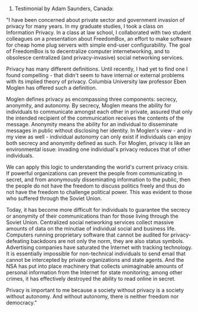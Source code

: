 1) Testimonial by Adam Saunders, Canada:

"I have been concerned about private sector and government invasion of privacy for many years. In my graduate studies, I took a class on Information Privacy. In a class at law school, I collaborated with two student colleagues on a presentation about FreedomBox, an effort to make software for cheap home plug servers with simple end-user configurability. The goal of FreedomBox is to decentralize computer internetworking, and to obsolesce centralized (and privacy-invasive) social networking services.

Privacy has many different definitions. Until recently, I had yet to find one I found compelling - that didn't seem to have internal or external problems with its implied theory of privacy. Columbia University law professor Eben Moglen has offered such a definition. 

Moglen defines privacy as encompassing three components: secrecy, anonymity, and autonomy. By secrecy, Moglen means the ability for individuals to communicate amongst each other in private, assured that only the intended recipient of the communication receives the contents of the message. Anonymity means the ability for an individual to disseminate messages in public without disclosing her identity. In Moglen's view - and in my view as well - individual autonomy can only exist if individuals can enjoy both secrecy and anonymity defined as such. For Moglen, privacy is like an environmental issue: invading one individual's privacy reduces that of other individuals.

We can apply this logic to understanding the world's current privacy crisis. If powerful organizations can prevent the people from communicating in secret, and from anonymously disseminating information to the public, then the people do not have the freedom to discuss politics freely and thus do not have the freedom to challenge political power. This was evident to those who suffered through the Soviet Union. 

Today, it has become more difficult for individuals to guarantee the secrecy or anonymity of their communications than for those living through the Soviet Union. Centralized social networking services collect massive amounts of data on the minutiae of individual social and business life. Computers running proprietary software that cannot be audited for privacy-defeating backdoors are not only the norm, they are also status symbols. Advertising companies have saturated the Internet with tracking technology. It is essentially impossible for non-technical individuals to send email that cannot be intercepted by private organizations and state agents. And the NSA has put into place machinery that collects unimaginable amounts of personal information from the Internet for state monitoring; among other crimes, it has effectively destroyed the ability to read online in secret.

Privacy is important to me because a society without privacy is a society without autonomy. And without autonomy, there is neither freedom nor democracy."
